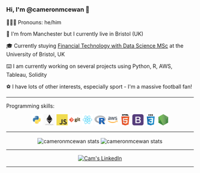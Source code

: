 ### Hi, I'm @cameronmcewan 👋
  
🙋🏼‍♂️ Pronouns: he/him

📍 I'm from Manchester but I currently live in Bristol (UK)

🎓 Currently stuying [Financial Technology with Data Science MSc](http://www.bristol.ac.uk/study/postgraduate/2022/eng/msc-financial-technology-with-data-science/) at the University of Bristol, UK

⌨️ I am currently working on several projects using Python, R, AWS, Tableau, Solidity

⚽️ I have lots of other interests, especially sport - I'm a massive football fan! 

__________

Programming skills:
<p align="center"> 
  <code><img height="30" src="https://raw.githubusercontent.com/github/explore/80688e429a7d4ef2fca1e82350fe8e3517d3494d/topics/python/python.png" /></code> 
  <code><img height="30" src="https://raw.githubusercontent.com/github/explore/80688e429a7d4ef2fca1e82350fe8e3517d3494d/topics/ethereum/ethereum.png"></code>
  <code><img height="30" src="https://raw.githubusercontent.com/github/explore/80688e429a7d4ef2fca1e82350fe8e3517d3494d/topics/javascript/javascript.png"></code>
  <code><img height="30" src="https://raw.githubusercontent.com/github/explore/80688e429a7d4ef2fca1e82350fe8e3517d3494d/topics/git/git.png"></code>
  <code><img height="30" src="https://raw.githubusercontent.com/github/explore/80688e429a7d4ef2fca1e82350fe8e3517d3494d/topics/react/react.png"></code>
  <code><img height="30" src="https://raw.githubusercontent.com/github/explore/80688e429a7d4ef2fca1e82350fe8e3517d3494d/topics/r/r.png"></code>
  <code><img height="30" src="https://raw.githubusercontent.com/github/explore/80688e429a7d4ef2fca1e82350fe8e3517d3494d/topics/aws/aws.png"></code>
  <code><img height="30" src="https://raw.githubusercontent.com/github/explore/80688e429a7d4ef2fca1e82350fe8e3517d3494d/topics/html/html.png"></code>
  <code><img height="30" src="https://raw.githubusercontent.com/github/explore/80688e429a7d4ef2fca1e82350fe8e3517d3494d/topics/bootstrap/bootstrap.png"></code>
  <code><img height="30" src="https://raw.githubusercontent.com/github/explore/80688e429a7d4ef2fca1e82350fe8e3517d3494d/topics/css/css.png"></code>
  <code><img height="30" src="https://raw.githubusercontent.com/github/explore/80688e429a7d4ef2fca1e82350fe8e3517d3494d/topics/nodejs/nodejs.png"></code>  

__________
    
<p align="center"> 
  <img align="center" height="140" src="https://github-readme-stats.vercel.app/api?username=cameronmcewan&show_icons=true&theme=radical" alt="cameronmcewan stats" />
  <img align="center" height="140" src="https://github-readme-stats.vercel.app/api/top-langs/?username=cameronmcewan&show_icons=true&theme=radical" alt="cameronmcewan stats" />
 
__________
  
<p align="center"> 
  <a href="https://www.linkedin.com/in/cameron-mcewan/">
  <img alt="Cam's LinkedIn" width="25px"
                        src="https://raw.githubusercontent.com/peterthehan/peterthehan/master/assets/linkedin.svg" />
  </a>
  <br/>
  
__________

